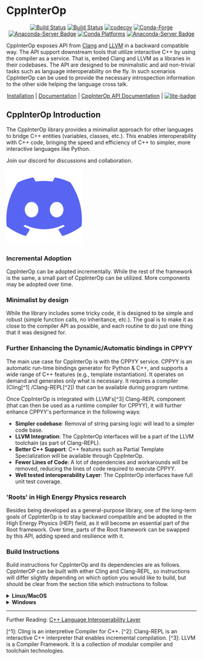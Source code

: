 # CppInterOp
<div align="center">

[![Build Status](https://github.com/compiler-research/CppInterOp/actions/workflows/main.yml/badge.svg)](https://github.com/compiler-research/CppInterOp/actions/workflows/main.yml)
[![Build Status](https://github.com/compiler-research/CppInterOp/actions/workflows/emscripten.yml/badge.svg)](https://github.com/compiler-research/CppInterOp/actions/workflows/emscripten.yml)
[![codecov](https://codecov.io/gh/compiler-research/CppInterOp/branch/main/graph/badge.svg)](https://codecov.io/gh/compiler-research/CppInterOp)
[![Conda-Forge](https://img.shields.io/conda/vn/conda-forge/cppinterop)](https://github.com/conda-forge/cppinterop-feedstock)
[![Anaconda-Server Badge](https://anaconda.org/conda-forge/cppinterop/badges/license.svg)](https://github.com/conda-forge/cppinterop-feedstock)
[![Conda Platforms](https://img.shields.io/conda/pn/conda-forge/cppinterop.svg)](https://anaconda.org/conda-forge/cppinterop)
[![Anaconda-Server Badge](https://anaconda.org/conda-forge/cppinterop/badges/downloads.svg)](https://github.com/conda-forge/cppinterop-feedstock)

</div>

CppInterOp exposes API from [Clang](http://clang.llvm.org/) and [LLVM](https://llvm.org) in a backward compatible way.
The API support downstream tools that utilize interactive C++ by using the compiler as a service.
That is, embed Clang and LLVM as a libraries in their codebases.
The API are designed to be minimalistic and aid non-trivial tasks such as language interoperability on the fly.
In such scenarios CppInterOp can be used to provide the necessary introspection information to the other side helping the language cross talk.

<div align="center">

[Installation](#build-instructions) | [Documentation](https://cppinterop.readthedocs.io/en/latest/index.html) | [CppInterOp API Documentation](https://cppinterop.readthedocs.io/en/latest/build/html/index.html) | [![lite-badge](https://jupyterlite.rtfd.io/en/latest/_static/badge.svg)](https://compiler-research.github.io/CppInterOp/lab/index.html)

</div>

## CppInterOp Introduction

The CppInterOp library provides a minimalist approach for other languages to
bridge C++ entities (variables, classes, etc.). This
enables interoperability with C++ code, bringing the speed and
efficiency of C++ to simpler, more interactive languages like Python.

Join our discord for discussions and collaboration.

<a target="_blank" href="https://discord.gg/Vkv3ne4zVK"><img src="discord.svg" alt="Discord" /></a>

### Incremental Adoption

CppInterOp can be adopted incrementally. While the rest of the framework is
the same, a small part of CppInterOp can be utilized. More components may be
adopted over time.

### Minimalist by design

While the library includes some tricky code, it is designed to be simple and
robust (simple function calls, no inheritance, etc.). The goal is to make it
as close to the compiler API as possible, and each routine to do just one
thing that it was designed for.

### Further Enhancing the Dynamic/Automatic bindings in CPPYY

The main use case for CppInterOp is with the CPPYY service. CPPYY is an
automatic run-time bindings generator for Python & C++, and supports a wide
range of C++ features (e.g., template instantiation). It operates on demand
and generates only what is necessary. It requires a compiler (Cling[^1]
/Clang-REPL[^2]) that can be available during program runtime.

Once CppInterOp is integrated with LLVM's[^3] Clang-REPL component (that can
then be used as a runtime compiler for CPPYY), it will further enhance
CPPYY's performance in the following ways:

- **Simpler codebase**: Removal of string parsing logic will lead to a
  simpler code base.
- **LLVM Integration**: The CppInterOp interfaces will be a part of the LLVM
  toolchain (as part of Clang-REPL).
- **Better C++ Support**: C++ features such as Partial Template
  Specialization will be available through CppInterOp.
- **Fewer Lines of Code**: A lot of dependencies and workarounds will be
  removed, reducing the lines of code required to execute CPPYY.
- **Well tested interoperability Layer**: The CppInterOp interfaces have full
  unit test coverage.

### 'Roots' in High Energy Physics research

Besides being developed as a general-purpose library, one of the long-term
goals of CppInterOp is to stay backward compatible and be adopted in the High
Energy Physics (HEP) field, as it will become an essential part of the Root
framework. Over time, parts of the Root framework can be swapped by this API,
adding speed and resilience with it.

### Build Instructions

Build instructions for CppInterOp and its dependencies are as follows. CppInterOP can be built with either Cling and Clang-REPL, so instructions will differ slightly depending on which option you would like to build, but should be clear from the section title which instructions to follow.

<details>
<summary><strong>Linux/MacOS</strong></summary>

<details>
<summary><strong>Clang-REPL based CppInterOp</strong></summary>

#### Clone CppInterOp and cppyy-backend

First clone the CppInterOp repository, as this may contain patches that need to be applied to the subsequently cloned llvm-project repo

```bash
git clone --depth=1 https://github.com/compiler-research/CppInterOp.git
```

and clone cppyy-backend repository where we will be installing the CppInterOp library

```bash
git clone --depth=1 https://github.com/compiler-research/cppyy-backend.git
```

#### Setup Clang-REPL

Clone the 21.x release of the LLVM project repository.

```bash
git clone --depth=1 --branch release/21.x https://github.com/llvm/llvm-project.git
cd llvm-project
```

##### Build Clang-REPL

Clang-REPL is an interpreter that CppInterOp works alongside. Build Clang (and
Clang-REPL along with it) by executing
command

```bash
mkdir build 
cd build 
cmake -DLLVM_ENABLE_PROJECTS=clang                                  \
                -DLLVM_TARGETS_TO_BUILD="host;NVPTX"                \
                -DCMAKE_BUILD_TYPE=Release                          \
                -DLLVM_ENABLE_ASSERTIONS=ON                         \
                -DCLANG_ENABLE_STATIC_ANALYZER=OFF                  \
                -DCLANG_ENABLE_ARCMT=OFF                            \
                -DCLANG_ENABLE_FORMAT=OFF                           \
                -DCLANG_ENABLE_BOOTSTRAP=OFF                        \
                ../llvm
cmake --build . --target clang clang-repl --parallel $(nproc --all)
```

Note the 'llvm-project' directory location by executing

```bash
cd ../
export LLVM_DIR=$PWD
cd ../
```

#### Environment variables

You will need to define the following environment variables for the build of CppInterOp and cppyy (as they clear for a new session, it is recommended that you also add these to your .bashrc in linux, .bash_profile if on MacOS). On Linux and MacOS you define as follows

```bash
export CB_PYTHON_DIR="$PWD/cppyy-backend/python"
export CPPINTEROP_DIR="$CB_PYTHON_DIR/cppyy_backend"
export CPLUS_INCLUDE_PATH="${CPLUS_INCLUDE_PATH}:${LLVM_DIR}/llvm/include:${LLVM_DIR}/clang/include:${LLVM_DIR}/build/include:${LLVM_DIR}/build/tools/clang/include"
```

If on MacOS you will also need the following environment variable defined

```bash
export SDKROOT=`xcrun --show-sdk-path`
```

#### Build CppInterOp

Now CppInterOp can be built. This can be done by executing

```bash
mkdir CppInterOp/build/
cd CppInterOp/build/
cmake -DBUILD_SHARED_LIBS=ON -DCPPINTEROP_USE_CLING=ON -DCPPINTEROP_USE_REPL=Off -DCling_DIR=$LLVM_DIR/build/tools/cling -DLLVM_DIR=$LLVM_DIR/build/lib/cmake/llvm -DClang_DIR=$LLVM_DIR/build/lib/cmake/clang -DCMAKE_INSTALL_PREFIX=$CPPINTEROP_DIR ..
cmake --build . --target install --parallel $(nproc --all)
```

#### Testing CppInterOp

To test the built CppInterOp execute the following command in the CppInterOP build folder on Linux and MacOS

```bash
cmake --build . --target check-cppinterop --parallel $(nproc --all)
```

Now go back to the top level directory in which your building CppInterOP

```bash
cd ../..
```

Now you are in a position to install cppyy following the instructions below.

</details>

<details>
<summary><strong>Cling based CppInterOp</strong></summary>

#### Clone CppInterOp and cppyy-backend

First clone the CppInterOp repository, as this may contain patches that need to be applied to the subsequently cloned llvm-project repo

```bash
git clone --depth=1 https://github.com/compiler-research/CppInterOp.git
```

and clone cppyy-backend repository where we will be installing the CppInterOp library

```bash
git clone --depth=1 https://github.com/compiler-research/cppyy-backend.git
```

#### Build Cling and related dependencies

The Cling interpreter and depends on its own customised version of `llvm-project`,
hosted under the `root-project` (see the git path below).
Use the following build instructions to build

```bash
git clone https://github.com/root-project/cling.git
cd ./cling/
git checkout tags/v1.2
git apply -v ../CppInterOp/patches/llvm/cling1.2-LookupHelper.patch
cd ..
git clone --depth=1 -b cling-llvm18 https://github.com/root-project/llvm-project.git
mkdir llvm-project/build
cd llvm-project/build
cmake -DLLVM_ENABLE_PROJECTS=clang                                 \
                -DLLVM_EXTERNAL_PROJECTS=cling                     \
                -DLLVM_EXTERNAL_CLING_SOURCE_DIR=../../cling       \
                -DLLVM_TARGETS_TO_BUILD="host;NVPTX"               \
                -DCMAKE_BUILD_TYPE=Release                         \
                -DLLVM_ENABLE_ASSERTIONS=ON                        \
                -DCLANG_ENABLE_STATIC_ANALYZER=OFF                 \
                -DCLANG_ENABLE_ARCMT=OFF                           \
                -DCLANG_ENABLE_FORMAT=OFF                          \
                -DCLANG_ENABLE_BOOTSTRAP=OFF                       \
                ../llvm
cmake --build . --target clang --parallel $(nproc --all)
cmake --build . --target cling --parallel $(nproc --all)
```

Note the 'llvm-project' directory location by executing the following

```bash
cd ../
export LLVM_DIR=$PWD
cd ../
```

#### Environment variables

You will need to define the following environment variables for the build of CppInterOp and cppyy (as they clear for a new session, it is recommended that you also add these to your .bashrc in linux, .bash_profile if on MacOS). On Linux and MacOS you define as follows

```bash
export CB_PYTHON_DIR="$PWD/cppyy-backend/python"
export CPPINTEROP_DIR="$CB_PYTHON_DIR/cppyy_backend"
export CLING_DIR="$(pwd)/cling"
export CLING_BUILD_DIR="$(pwd)/cling/build"
export CPLUS_INCLUDE_PATH="${CLING_DIR}/tools/cling/include:${CLING_BUILD_DIR}/include:${LLVM_DIR}/llvm/include:${LLVM_DIR}/clang/include:${LLVM_BUILD_DIR}/include:${LLVM_BUILD_DIR}/tools/clang/include:$PWD/include"
```

If on MacOS you will also need the following environment variable defined

```bash
export SDKROOT=`xcrun --show-sdk-path`
```

#### Build CppInterOp

Now CppInterOp can be built. This can be done by executing

```bash
mkdir CppInterOp/build/
cd CppInterOp/build/
cmake -DBUILD_SHARED_LIBS=ON -DCPPINTEROP_USE_CLING=ON -DCPPINTEROP_USE_REPL=Off -DCling_DIR=$LLVM_DIR/build/tools/cling -DLLVM_DIR=$LLVM_DIR/build/lib/cmake/llvm -DClang_DIR=$LLVM_DIR/build/lib/cmake/clang -DCMAKE_INSTALL_PREFIX=$CPPINTEROP_DIR ..
cmake --build . --target install --parallel $(nproc --all)
```

#### Testing CppInterOp

To test the built CppInterOp execute the following command in the CppInterOP build folder on Linux and MacOS

```bash
cmake --build . --target check-cppinterop --parallel $(nproc --all)
```

Now go back to the top level directory in which your building CppInterOP

```bash
cd ../..
```

Now you are in a position to install cppyy following the instructions below.

</details>

#### Building and Install cppyy-backend

Cd into the cppyy-backend directory, build it and copy library files into `python/cppyy-backend` directory:

```bash
cd cppyy-backend
mkdir -p python/cppyy_backend/lib build 
cd build
cmake -DCppInterOp_DIR=$CPPINTEROP_DIR ..
cmake --build .
```

If on a linux system now execute the following command

```bash
cp libcppyy-backend.so ../python/cppyy_backend/lib/
```

and if on MacOS execute the following command

```bash
cp libcppyy-backend.dylib ../python/cppyy_backend/lib/
```

Note go back to the top level build directory

```bash
cd ../..
```

#### Install CPyCppyy

Create virtual environment and activate it:

```bash
python3 -m venv .venv
source .venv/bin/activate
```

```bash
git clone --depth=1 https://github.com/compiler-research/CPyCppyy.git
mkdir CPyCppyy/build
cd CPyCppyy/build
cmake ..
cmake --build .
```

Note down the path to the `build` directory as `CPYCPPYY_DIR`:

```bash
export CPYCPPYY_DIR=$PWD
cd ../..
```

Export the `libcppyy` path to python:

```bash
export PYTHONPATH=$PYTHONPATH:$CPYCPPYY_DIR:$CB_PYTHON_DIR
```

#### Install cppyy

```bash
git clone --depth=1 https://github.com/compiler-research/cppyy.git
cd cppyy
python -m pip install --upgrade . --no-deps --no-build-isolation
cd ..
```

#### Run cppyy

Each time you want to run cppyy you need to:
Activate the virtual environment

```bash
source .venv/bin/activate
```

Now you can `import cppyy` in `python`

```bash
python -c "import cppyy"
```

#### Run cppyy tests

**Follow the steps in Run cppyy.** Change to the test directory, make the library files and run pytest:

```bash
cd cppyy/test
make all
python -m pip install pytest
python -m pytest -sv
```

</details>

<details>
<summary><strong>Windows</strong></summary>

<details>
<summary><strong>Clang-REPL based CppInterOp</strong></summary>

#### Clone CppInterOp and cppyy-backend

First clone the CppInterOp repository, as this may contain patches that need to be applied to the subsequently cloned llvm-project repo

```bash
git clone --depth=1 https://github.com/compiler-research/CppInterOp.git
```

and clone cppyy-backend repository where we will be installing the CppInterOp library

```bash
git clone --depth=1 https://github.com/compiler-research/cppyy-backend.git
```

#### Setup Clang-REPL

Clone the 21.x release of the LLVM project repository.

```bash
git clone --depth=1 --branch release/21.x https://github.com/llvm/llvm-project.git
cd llvm-project
```

##### Build Clang-REPL

Clang-REPL is an interpreter that CppInterOp works alongside. Build Clang (and
Clang-REPL along with it) by executing the following

```powershell
$env:ncpus = $([Environment]::ProcessorCount)
mkdir build 
cd build 
cmake   -DLLVM_ENABLE_PROJECTS=clang                  `
        -DLLVM_TARGETS_TO_BUILD="host;NVPTX"          `
        -DCMAKE_BUILD_TYPE=Release                    `
        -DLLVM_ENABLE_ASSERTIONS=ON                   `
        -DCLANG_ENABLE_STATIC_ANALYZER=OFF            `
        -DCLANG_ENABLE_ARCMT=OFF                      `
        -DCLANG_ENABLE_FORMAT=OFF                     `
        -DCLANG_ENABLE_BOOTSTRAP=OFF                  `
        ..\llvm
cmake --build . --target clang clang-repl --parallel $env:ncpus
```

Note the 'llvm-project' directory location by executing the following

```powershell
cd ..\
$env:LLVM_DIR= $PWD.Path
cd ..\
```

#### Environment variables

You will need to define the following environment variables for the build of CppInterOp (as they clear for a new session, it is recommended that you also add these to your profile.ps1). You define as follows (assumes you have defined $env:PWD_DIR= $PWD.Path )

```powershell
$env:CB_PYTHON_DIR="$env:PWD_DIR\cppyy-backend\python"
$env:CPPINTEROP_DIR="$env:CB_PYTHON_DIR\cppyy_backend"
$env:CPLUS_INCLUDE_PATH="$env:CPLUS_INCLUDE_PATH;$env:LLVM_DIR\llvm\include;$env:LLVM_DIR\clang\include;$env:LLVM_DIR\build\include;$env:LLVM_DIR\build\tools\clang\include"
```

#### Build CppInterOp

Now CppInterOp can be built. This can be done by executing

```powershell
mkdir CppInterOp\build\
cd CppInterOp\build\
cmake -DLLVM_DIR=$env:LLVM_DIR\build\lib\cmake\llvm -DClang_DIR=$env:LLVM_DIR\build\lib\cmake\clang -DCMAKE_INSTALL_PREFIX=$env:CPPINTEROP_DIR ..
cmake --build . --target install --parallel $env:ncpus
```

#### Testing CppInterOp

To test the built CppInterOp execute the following command in the CppInterOP build folder
and

```powershell
cmake --build . --target check-cppinterop --parallel $env:ncpus
```

</details>

<details>
<summary><strong>Cling based CppInterOp</strong></summary>

#### Clone CppInterOp and cppyy-backend

First clone the CppInterOp repository, as this may contain patches that need to be applied to the subsequently cloned llvm-project repo

```bash
git clone --depth=1 https://github.com/compiler-research/CppInterOp.git
```

and clone cppyy-backend repository where we will be installing the CppInterOp library

```bash
git clone --depth=1 https://github.com/compiler-research/cppyy-backend.git
```

#### Build Cling and related dependencies

The Cling interpreter and depends on its own customised version of `llvm-project`,
hosted under the `root-project` (see the git path below).
Use the following build instructions to build

```powershell
git clone https://github.com/root-project/cling.git
cd .\cling\
git checkout tags/v1.2
git apply -v ..\CppInterOp\patches\llvm\cling1.2-LookupHelper.patch
cd ..
git clone --depth=1 -b cling-llvm18 https://github.com/root-project/llvm-project.git
$env:ncpus = $([Environment]::ProcessorCount)
$env:PWD_DIR= $PWD.Path
$env:CLING_DIR="$env:PWD_DIR\cling"
mkdir llvm-project\build
cd llvm-project\build
cmake   -DLLVM_ENABLE_PROJECTS=clang                  `
        -DLLVM_EXTERNAL_PROJECTS=cling                `
        -DLLVM_EXTERNAL_CLING_SOURCE_DIR="$env:CLING_DIR"   `
        -DLLVM_TARGETS_TO_BUILD="host;NVPTX"          `
        -DCMAKE_BUILD_TYPE=Release                    `
        -DLLVM_ENABLE_ASSERTIONS=ON                   `
        -DCLANG_ENABLE_STATIC_ANALYZER=OFF            `
        -DCLANG_ENABLE_ARCMT=OFF                      `
        -DCLANG_ENABLE_FORMAT=OFF                     `
        -DCLANG_ENABLE_BOOTSTRAP=OFF                  `
        ../llvm
cmake --build . --target clang --parallel $env:ncpus
cmake --build . --target cling --parallel $env:ncpus
```

Note the 'llvm-project' directory location by executing the following

```powershell
cd ..\
$env:LLVM_DIR= $PWD.Path
cd ..\
```

#### Environment variables

You will need to define the following environment variables for the build of CppInterOp (as they clear for a new session, it is recommended that you also add these to your profile.ps1). You define as follows (assumes you have defined $env:PWD_DIR= $PWD.Path )

```powershell
$env:CB_PYTHON_DIR="$env:PWD_DIR\cppyy-backend\python"
$env:CPPINTEROP_DIR="$env:CB_PYTHON_DIR\cppyy_backend"
$env:CLING_DIR="$env:PWD_DIR\cling"
$env:CLING_BUILD_DIR="$env:PWD_DIR\cling\build"
$env:CPLUS_INCLUDE_PATH="$env:CLING_DIR\tools\cling\include;$env:CLING_BUILD_DIR\include;$env:LLVM_DIR\llvm\include;$env:LLVM_DIR\clang\include;$env:LLVM_BUILD_DIR\include;$env:LLVM_BUILD_DIR\tools\clang\include;$env:PWD_DIR\include;"
```

#### Build CppInterOp

Now CppInterOp can be built. This can be done by executing

```powershell
mkdir CppInterOp\build\
cd CppInterOp\build\
cmake -DCPPINTEROP_USE_CLING=ON -DCPPINTEROP_USE_REPL=Off -DCling_DIR=$env:LLVM_DIR\build\tools\cling -DLLVM_DIR=$env:LLVM_DIR\build\lib\cmake\llvm -DClang_DIR=$env:LLVM_DIR\build\lib\cmake\clang -DCMAKE_INSTALL_PREFIX=$env:CPPINTEROP_DIR ..
cmake --build . --target install --parallel $env:ncpus
```

#### Testing CppInterOp

To test the built CppInterOp execute the following command in the CppInterOP build folder
and

```powershell
cmake --build . --target check-cppinterop --parallel $env:ncpus
```

</details>

</details>

______________________________________________________________________

Further Reading: [C++ Language Interoperability Layer](https://compiler-research.org/libinterop/)

\[^1\]: Cling is an interpretive Compiler for C++.
\[^2\]: Clang-REPL is an interactive C++ interpreter that enables incremental
compilation.
\[^3\]: LLVM is a Compiler Framework. It is a collection of modular compiler
and toolchain technologies.
